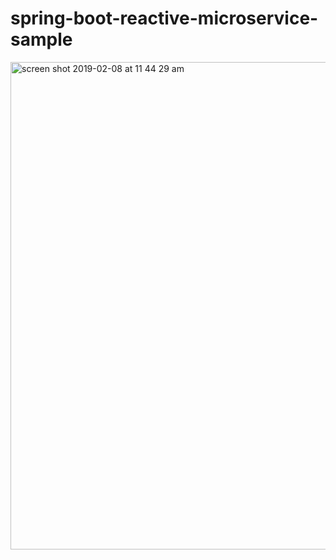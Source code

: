 # spring-boot-reactive-microservice-sample


<img width="780" alt="screen shot 2019-02-08 at 11 44 29 am" src="https://user-images.githubusercontent.com/870715/52492322-ecd54780-2b96-11e9-899c-4254b19991b3.png">
